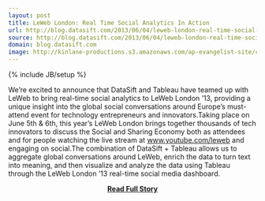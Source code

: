 ```yaml
---
layout: post
title: LeWeb London: Real Time Social Analytics In Action
url: http://blog.datasift.com/2013/06/04/leweb-london-real-time-social-analytics-in-action/
source: http://blog.datasift.com/2013/06/04/leweb-london-real-time-social-analytics-in-action/
domain: blog.datasift.com
image: http://kinlane-productions.s3.amazonaws.com/ap-evangelist-site/curated/screenshots/9505_blog_datasift_com.png
---
```

{% include JB/setup %}<p>We’re excited to announce that DataSift and Tableau have teamed up with LeWeb to bring real-time social analytics to LeWeb London ’13, providing a unique insight into the global social conversations around Europe’s must-attend event for technology entrepreneurs and innovators.Taking place on June 5th &amp; 6th, this year’s LeWeb London brings together thousands of tech innovators to discuss the Social and Sharing Economy both as attendees and for people watching the live stream at www.youtube.com/leweb and engaging on social.The combination of DataSift + Tableau allows us to aggregate global conversations around LeWeb, enrich the data to turn text into meaning, and then visualize and analyze the data using Tableau through the LeWeb London ’13 real-time social media dashboard.</p>
<center><p><a href="http://blog.datasift.com/2013/06/04/leweb-london-real-time-social-analytics-in-action/" style='padding:25px; font-sze:18px; font-weight: bold;'>Read Full Story</a></p></center>

